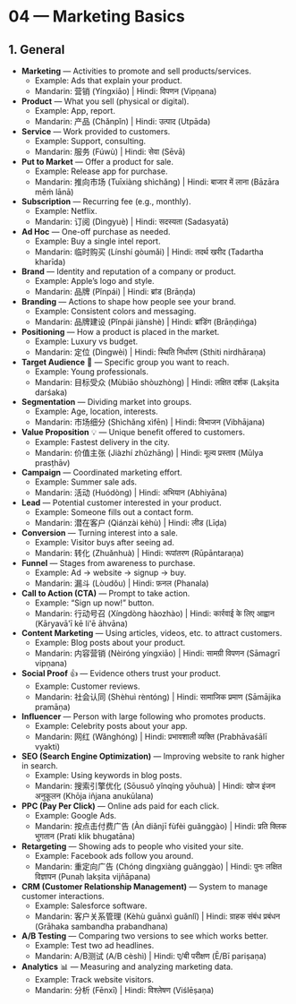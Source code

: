 # 04 — Marketing Basics

## 1. General
- **Marketing** — Activities to promote and sell products/services.
  - Example: Ads that explain your product.
  - Mandarin: 营销 (Yíngxiāo) | Hindi: विपणन (Vipṇana)
- **Product** — What you sell (physical or digital).
  - Example: App, report.
  - Mandarin: 产品 (Chǎnpǐn) | Hindi: उत्पाद (Utpāda)
- **Service** — Work provided to customers.
  - Example: Support, consulting.
  - Mandarin: 服务 (Fúwù) | Hindi: सेवा (Sēvā)
- **Put to Market** — Offer a product for sale.
  - Example: Release app for purchase.
  - Mandarin: 推向市场 (Tuīxiàng shìchǎng) | Hindi: बाजार में लाना (Bāzāra mēṁ lānā)
- **Subscription** — Recurring fee (e.g., monthly).
  - Example: Netflix.
  - Mandarin: 订阅 (Dìngyuè) | Hindi: सदस्यता (Sadasyatā)
- **Ad Hoc** — One-off purchase as needed.
  - Example: Buy a single intel report.
  - Mandarin: 临时购买 (Línshí gòumǎi) | Hindi: तदर्थ खरीद (Tadartha kharīda)
- **Brand** — Identity and reputation of a company or product.
  - Example: Apple’s logo and style.
  - Mandarin: 品牌 (Pǐnpái) | Hindi: ब्रांड (Brāṇḍa)
- **Branding** — Actions to shape how people see your brand.
  - Example: Consistent colors and messaging.
  - Mandarin: 品牌建设 (Pǐnpái jiànshè) | Hindi: ब्रांडिंग (Brāṇḍiṅga)
- **Positioning** — How a product is placed in the market.
  - Example: Luxury vs budget.
  - Mandarin: 定位 (Dìngwèi) | Hindi: स्थिति निर्धारण (Sthiti nirdhāraṇa)
- **Target Audience** 🎯 — Specific group you want to reach.
  - Example: Young professionals.
  - Mandarin: 目标受众 (Mùbiāo shòuzhòng) | Hindi: लक्षित दर्शक (Lakṣita darśaka)
- **Segmentation** — Dividing market into groups.
  - Example: Age, location, interests.
  - Mandarin: 市场细分 (Shìchǎng xìfēn) | Hindi: विभाजन (Vibhājana)
- **Value Proposition** 💡 — Unique benefit offered to customers.
  - Example: Fastest delivery in the city.
  - Mandarin: 价值主张 (Jiàzhí zhǔzhāng) | Hindi: मूल्य प्रस्ताव (Mūlya prasṭhāv)
- **Campaign** — Coordinated marketing effort.
  - Example: Summer sale ads.
  - Mandarin: 活动 (Huódòng) | Hindi: अभियान (Abhiyāna)
- **Lead** — Potential customer interested in your product.
  - Example: Someone fills out a contact form.
  - Mandarin: 潜在客户 (Qiánzài kèhù) | Hindi: लीड (Līḍa)
- **Conversion** — Turning interest into a sale.
  - Example: Visitor buys after seeing ad.
  - Mandarin: 转化 (Zhuǎnhuà) | Hindi: रूपांतरण (Rūpāntaraṇa)
- **Funnel** — Stages from awareness to purchase.
  - Example: Ad → website → signup → buy.
  - Mandarin: 漏斗 (Lòudǒu) | Hindi: फ़नल (Phanala)
- **Call to Action (CTA)** — Prompt to take action.
  - Example: “Sign up now!” button.
  - Mandarin: 行动号召 (Xíngdòng hàozhào) | Hindi: कार्रवाई के लिए आह्वान (Kāryavā'ī kē li'ē āhvāna)
- **Content Marketing** — Using articles, videos, etc. to attract customers.
  - Example: Blog posts about your product.
  - Mandarin: 内容营销 (Nèiróng yíngxiāo) | Hindi: सामग्री विपणन (Sāmagrī vipṇana)
- **Social Proof** 👍 — Evidence others trust your product.
  - Example: Customer reviews.
  - Mandarin: 社会认同 (Shèhuì rèntóng) | Hindi: सामाजिक प्रमाण (Sāmājika pramāṇa)
- **Influencer** — Person with large following who promotes products.
  - Example: Celebrity posts about your app.
  - Mandarin: 网红 (Wǎnghóng) | Hindi: प्रभावशाली व्यक्ति (Prabhāvaśālī vyakti)
- **SEO (Search Engine Optimization)** — Improving website to rank higher in search.
  - Example: Using keywords in blog posts.
  - Mandarin: 搜索引擎优化 (Sōusuǒ yǐnqíng yōuhuà) | Hindi: खोज इंजन अनुकूलन (Khōja iñjana anukūlana)
- **PPC (Pay Per Click)** — Online ads paid for each click.
  - Example: Google Ads.
  - Mandarin: 按点击付费广告 (Àn diǎnjī fùfèi guǎnggào) | Hindi: प्रति क्लिक भुगतान (Prati klik bhugatāna)
- **Retargeting** — Showing ads to people who visited your site.
  - Example: Facebook ads follow you around.
  - Mandarin: 重定向广告 (Chóng dìngxiàng guǎnggào) | Hindi: पुनः लक्षित विज्ञापन (Punaḥ lakṣita vijñāpana)
- **CRM (Customer Relationship Management)** — System to manage customer interactions.
  - Example: Salesforce software.
  - Mandarin: 客户关系管理 (Kèhù guānxì guǎnlǐ) | Hindi: ग्राहक संबंध प्रबंधन (Grāhaka sambandha prabandhana)
- **A/B Testing** — Comparing two versions to see which works better.
  - Example: Test two ad headlines.
  - Mandarin: A/B测试 (A/B cèshì) | Hindi: ए/बी परीक्षण (Ē/Bī pariṣaṇa)
- **Analytics** 📊 — Measuring and analyzing marketing data.
  - Example: Track website visitors.
  - Mandarin: 分析 (Fēnxī) | Hindi: विश्लेषण (Viślēṣaṇa)
